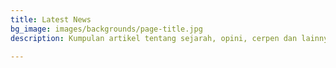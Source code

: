 ```yaml
---
title: Latest News
bg_image: images/backgrounds/page-title.jpg
description: Kumpulan artikel tentang sejarah, opini, cerpen dan lainnya

---
```

